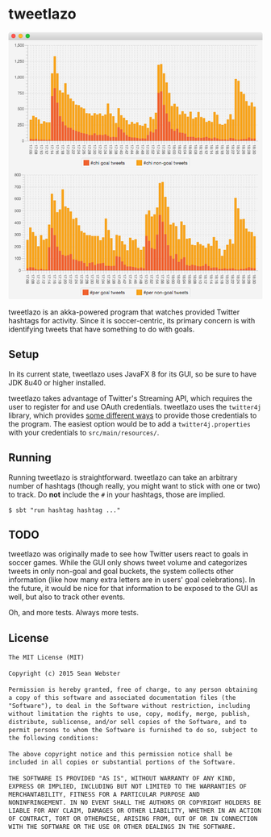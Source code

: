 # tweetlazo

![Example of tweetlazo](/example.png "An example of tweetlazo used to track 2/3 of a Chile/Peru match ending 2 - 1")

tweetlazo is an akka-powered program that watches provided Twitter
hashtags for activity. Since it is soccer-centric, its primary concern
is with identifying tweets that have something to do with goals.

## Setup

In its current state, tweetlazo uses JavaFX 8 for its GUI, so be sure
to have JDK 8u40 or higher installed.

tweetlazo takes advantage of Twitter's Streaming API, which requires
the user to register for and use OAuth credentials. tweetlazo uses the
`twitter4j` library, which provides
[some different ways][twitter4j-conf] to provide those credentials to
the program. The easiest option would be to add a
`twitter4j.properties` with your credentials to `src/main/resources/`.

## Running

Running tweetlazo is straightforward. tweetlazo can take an arbitrary
number of hashtags (though really, you might want to stick with one or
two) to track. Do **not** include the `#` in your hashtags, those are
implied.

    $ sbt "run hashtag hashtag ..."

## TODO

tweetlazo was originally made to see how Twitter users react to goals
in soccer games. While the GUI only shows tweet volume and categorizes
tweets in only non-goal and goal buckets, the system collects other
information (like how many extra letters are in users' goal
celebrations). In the future, it would be nice for that information to
be exposed to the GUI as well, but also to track other events.

Oh, and more tests. Always more tests.

## License

```
The MIT License (MIT)

Copyright (c) 2015 Sean Webster

Permission is hereby granted, free of charge, to any person obtaining
a copy of this software and associated documentation files (the
"Software"), to deal in the Software without restriction, including
without limitation the rights to use, copy, modify, merge, publish,
distribute, sublicense, and/or sell copies of the Software, and to
permit persons to whom the Software is furnished to do so, subject to
the following conditions:

The above copyright notice and this permission notice shall be
included in all copies or substantial portions of the Software.

THE SOFTWARE IS PROVIDED "AS IS", WITHOUT WARRANTY OF ANY KIND,
EXPRESS OR IMPLIED, INCLUDING BUT NOT LIMITED TO THE WARRANTIES OF
MERCHANTABILITY, FITNESS FOR A PARTICULAR PURPOSE AND
NONINFRINGEMENT. IN NO EVENT SHALL THE AUTHORS OR COPYRIGHT HOLDERS BE
LIABLE FOR ANY CLAIM, DAMAGES OR OTHER LIABILITY, WHETHER IN AN ACTION
OF CONTRACT, TORT OR OTHERWISE, ARISING FROM, OUT OF OR IN CONNECTION
WITH THE SOFTWARE OR THE USE OR OTHER DEALINGS IN THE SOFTWARE.
```

[twitter4j-conf]: http://twitter4j.org/en/configuration.html
